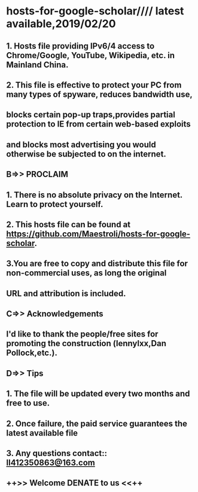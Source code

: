 # hosts-for-google-scholar//// latest available,2019/02/20
## 1. Hosts file providing IPv6/4 access to Chrome/Google, YouTube, Wikipedia, etc. in Mainland China.
## 2. This file is effective to protect your PC from many types of spyware, reduces bandwidth use,
##    blocks certain pop-up traps,provides partial protection to IE from certain web-based exploits
##    and blocks most advertising you would otherwise be subjected to on the internet. 
## B=>> PROCLAIM
## 1. There is no absolute privacy on the Internet. Learn to protect yourself.
## 2. This hosts file can be found at https://github.com/Maestroli/hosts-for-google-scholar.
## 3.You are free to copy and distribute this file for non-commercial uses, as long the original 
##   URL and attribution is included.
## C=>> Acknowledgements
## I'd like to thank the people/free sites for promoting the construction (lennylxx,Dan Pollock,etc.).
## D=>> Tips
## 1. The file will be updated every two months and free to use.
## 2. Once failure, the paid service guarantees the latest available file 
## 3. Any questions contact:: ll412350863@163.com
## 
##                       ++>> Welcome DENATE to us <<++
